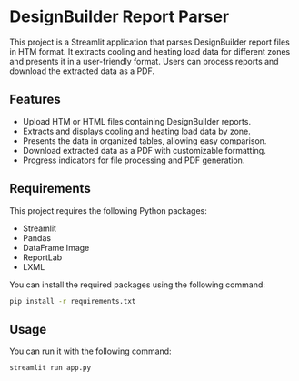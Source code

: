 # DesignBuilder Report Parser

This project is a Streamlit application that parses DesignBuilder report files in HTM format. It extracts cooling and heating load data for different zones and presents it in a user-friendly format. Users can process reports and download the extracted data as a PDF.

## Features

- Upload HTM or HTML files containing DesignBuilder reports.
- Extracts and displays cooling and heating load data by zone.
- Presents the data in organized tables, allowing easy comparison.
- Download extracted data as a PDF with customizable formatting.
- Progress indicators for file processing and PDF generation.

## Requirements

This project requires the following Python packages:

- Streamlit
- Pandas
- DataFrame Image
- ReportLab
- LXML

You can install the required packages using the following command:

```bash
pip install -r requirements.txt
```
## Usage
You can run it with the following command:
```bash
streamlit run app.py
```
